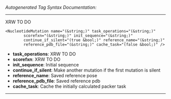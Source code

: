 _Autogenerated Tag Syntax Documentation:_

---
XRW TO DO

```
<NucleotideMutation name="(&string;)" task_operations="(&string;)"
        scorefxn="(&string;)" init_sequence="(&string;)"
        continue_if_silent="(true &bool;)" reference_name="(&string;)"
        reference_pdb_file="(&string;)" cache_task="(false &bool;)" />
```

-   **task_operations**: XRW TO DO
-   **scorefxn**: XRW TO DO
-   **init_sequence**: Initial sequence
-   **continue_if_silent**: Make another mutation if the first mutation is silent
-   **reference_name**: Saved reference pose
-   **reference_pdb_file**: Saved reference pdb
-   **cache_task**: Cache the initially calculated packer task

---
